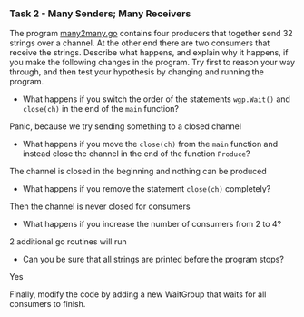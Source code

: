 

<!-- Put your answer here -->

### Task 2 - Many Senders; Many Receivers

The program [many2many.go](code/many2many.go) contains four producers that together send 32 strings over a channel.  At the other end there are two consumers that receive the strings.  Describe what happens, and explain why it happens, if you make the following changes in the program.  Try first to reason your way through, and then test your hypothesis by changing and running the program.

* What happens if you switch the order of the statements `wgp.Wait()` and `close(ch)` in the end of the `main` function?

Panic, because we try sending something to a closed channel
* What happens if you move the `close(ch)` from the `main` function and instead close the channel in the end of the function `Produce`?

The channel is closed in the beginning and nothing can be produced
* What happens if you remove the statement `close(ch)` completely?

Then the channel is never closed for consumers
* What happens if you increase the number of consumers from 2 to 4?

2 additional go routines will run
* Can you be sure that all strings are printed before the program stops?

Yes

Finally, modify the code by adding a new WaitGroup that waits for all consumers to finish.
